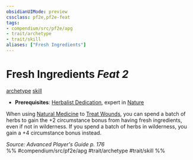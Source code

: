 ```yaml
---
obsidianUIMode: preview
cssclass: pf2e,pf2e-feat
tags:
- compendium/src/pf2e/apg
- trait/archetype
- trait/skill
aliases: ["Fresh Ingredients"]
---
```

# Fresh Ingredients  *Feat 2*  
[archetype](../../Rules/traits/archetype.md)  [skill](../../Rules/traits/skill.md)  

- **Prerequisites**: [Herbalist Dedication](herbalist-dedication-apg.md), expert in [Nature](../skills.md#Nature)

When using [Natural Medicine](natural-medicine.md) to [Treat Wounds](../../Rules/actions/treat-wounds.md), you can spend a batch of herbs to gain the +2 circumstance bonus from having fresh ingredients, even if not in wilderness. If you spend a batch of herbs in wilderness, you gain a +4 circumstance bonus instead.

*Source: Advanced Player's Guide p. 176*  
%% #compendium/src/pf2e/apg #trait/archetype #trait/skill %%